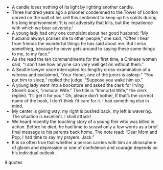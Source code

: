  - A candle loses nothing of its light by lighting another candle.
 - Three hundred years ago a prisoner condemned to the Tower of London carved on the wall of his cell this sentiment to keep up his spirits during his long imprisonment: ‘It is not adversity that kills, but the impatience with which we bear adversity.’
 - A young lady had only one complaint about her good husband: “My husband always praises me to other people,” she said, “Often I hear from friends the wonderful things he has said about me. But I miss something, because he never gets around to saying these some things to me, to my face.”
 - As she read the ten commandments for the first time, a Chinese woman said, “I don’t see how anyone can very well get on without them.”
 - A Seattle lawyer once interrupted his lengthy cross-examination of a witness and exclaimed, “Your Honor, one of the jurors is asleep.” “You put him to sleep,” replied the judge. “Suppose you wake him up.”
 - A young lady went into a bookstore and asked the clerk for Irving Stone’s book, “Immoral Wife.” The title is “Immortal Wife,” the clerk replied. “I’ll get it for you.” Oh, please don’t bother, If that’s the correct name of the book, I don’t think I’d care for it. I had something else in mind.
 - My center is giving way, my right is pushed back, my left is wavering. The situation is excellent. I shall attack!
 - We heard recently the touching story of a young flier who was killed in action. Before he died, he had time to scrawl only a few words as a brief final message to his parents back home. The note read: “Dear Mom and Pop; I had time to say my prayers. Jack.”
 - It is so often true that whether a person carries with him an atmosphere of gloom and depression or one of confidence and courage depends on his individual outlook.

9 quotes